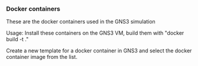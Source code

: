 ### Docker containers
These are the docker containers used in the GNS3 simulation

Usage:
Install these containers on the GNS3 VM, build them with
"docker build -t <name> ."

Create a new template for a docker container in GNS3 and select the docker container image from the list.
